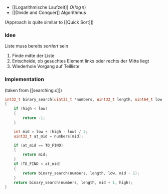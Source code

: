 - [[Logarithmische Laufzeit]] $O(log\, n)$
- [[Divide and Conquer]] Algorithmus

(Approach is quite similar to [[Quick Sort]])
### Idee
Liste muss bereits _sortiert_ sein
1. Finde mitte der Liste
2. Entscheide, ob gesuchtes Element links oder rechts der Mitte liegt
3. Wiederhole Vorgang auf Teilliste

### Implementation
(taken from [[searching.c]])
```c
int32_t binary_search(uint32_t *numbers, uint32_t length, uint64_t low, uint64_t high)
{
    if (high < low)
    {
        return -1;
    }

    int mid = low + (high - low) / 2;
    uint32_t at_mid = numbers[mid];

    if (at_mid == TO_FIND)
    {
        return mid;
    }
    if (TO_FIND < at_mid)
    {
        return binary_search(numbers, length, low, mid - 1);
    }
    return binary_search(numbers, length, mid + 1, high);
}
```